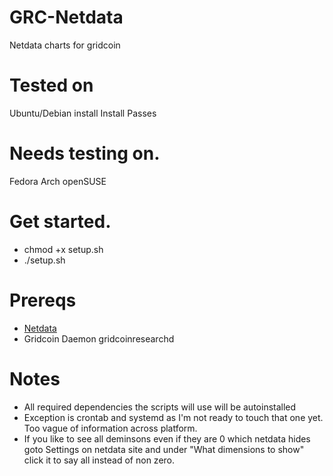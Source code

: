 # GRC-Netdata
Netdata charts for gridcoin

# Tested on
Ubuntu/Debian install Install Passes

# Needs testing on.
Fedora
Arch
openSUSE

# Get started.
* chmod +x setup.sh
* ./setup.sh

# Prereqs
* [Netdata](https://github.com/firehol/netdata/wiki/Installation)
* Gridcoin Daemon gridcoinresearchd

# Notes
* All required dependencies the scripts will use will be autoinstalled
* Exception is crontab and systemd as I'm not ready to touch that one yet. Too vague of information across platform.
* If you like to see all deminsons even if they are 0 which netdata hides goto Settings on netdata site and under "What dimensions to show" click it to say all instead of non zero.

